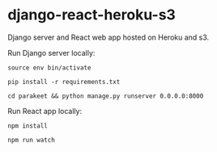 # django-react-heroku-s3
Django server and React web app hosted on Heroku and s3.


Run Django server locally:

```
source env bin/activate
```

```
pip install -r requirements.txt
```

```
cd parakeet && python manage.py runserver 0.0.0.0:8000
```

Run React app locally:

```
npm install
```

```
npm run watch
```
